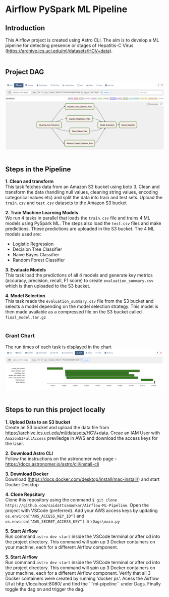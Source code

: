# Airflow PySpark ML Pipeline 

## Introduction
This Airflow project is created using Astro CLI. The aim is to develop a ML pipeline for detecting presence or stages of Hepatitis-C Virus (https://archive.ics.uci.edu/ml/datasets/HCV+data). <br /><br />

## Project DAG
![DAG](https://github.com/saidattsamonkar/Airflow-ML-Pipeline/blob/main/assets/dag.png) <br /><br />

## Steps in the Pipeline
**1. Clean and transform** <br />
 This task fetches data from an Amazon S3 bucket using boto 3. Clean and transform the data (handling null values, cleaning string values, encoding categorical values etc) and split the data into train and test sets. Upload the ```train.csv``` and ```test.csv``` datasets to the Amazon S3 bucket
 
**2. Train Machine Learning Models** <br /> 
 We run 4 tasks in parallel that loads the ```train.csv``` file and trains 4 ML models using PySpark ML. The steps also load the ```test.csv``` files and make predictions. These predictions are uploaded in the S3 bucket. The 4 ML models used are:
 - Logistic Regression
 - Decision Tree Classifier
 - Naive Bayes Classifier
 - Random Forest Classifier
 
**3. Evaluate Models** <br /> 
 This task load the predictions of all 4 models and generate key metrics (accuracy, precision, recall, F1 score) to create ```evaluation_summary.csv``` which is then uploaded to the S3 bucket.
 
**4. Model Selection** <br /> 
 This task reads the ```evaluation_summary.csv``` file from the S3 bucket and selects a model depending on the model selection strategy. This model is then made available as a compressed file on the S3 bucket called ```final_model.tar.gz``` <br /><br />

### Grant Chart
The run times of each task is displayed in the chart
![GRANT CHART](https://github.com/saidattsamonkar/Airflow-ML-Pipeline/blob/main/assets/grant_chart.png) <br /><br />

## Steps to run this project locally

**1. Upload Data to an S3 bucket** <br />
Create an S3 bucket and upload the data file from https://archive.ics.uci.edu/ml/datasets/HCV+data. Creae an IAM User with ```AmazonS3FullAccess``` previledge in AWS and download the access keys for the User.

**2. Download Astro CLI** <br />
Follow the instructions on the astronomer web page - https://docs.astronomer.io/astro/cli/install-cli

**3. Download Docker** <br />
Download (https://docs.docker.com/desktop/install/mac-install/) and start Docker Desktop

**4. Clone Repsitory** <br />
Clone this repository using the command ```$ git clone https://github.com/saidattsamonkar/Airflow-ML-Pipeline```. Open the project with VSCode (preferred).
Add your AWS access keys by updating ```os.environ["AWS_ACCESS_KEY_ID"]``` and ```os.environ["AWS_SECRET_ACCESS_KEY"]``` in ```\Dags\main.py```

**5. Start Airflow** <br />
Run command ```astro dev start``` inside the VSCode terminal or after cd into the project directory. This command will spin up 3 Docker containers on your machine, each for a different Airflow component.

**5. Start Airflow** <br />
Run command ```astro dev start``` inside the VSCode terminal or after cd into the project directory. This command will spin up 3 Docker containers on your machine, each for a different Airflow component. Verify that all 3 Docker containers were created by running 'docker ps'. Acess the Airflow UI at http://localhost:8080/ and find the ```ml-pipeline`` under Dags. Finally toggle the dag on and trigger the dag.

